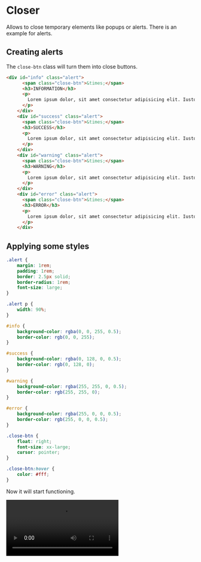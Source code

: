 # Closer
Allows to close temporary elements like popups or alerts. There is an example for alerts.

## Creating alerts
The `close-btn` class will turn them into close buttons.
```html
<div id="info" class="alert">
      <span class="close-btn">&times;</span>
      <h3>INFORMATION</h3>
      <p>
        Lorem ipsum dolor, sit amet consectetur adipisicing elit. Iusto, quis.
      </p>
    </div>
    <div id="success" class="alert">
      <span class="close-btn">&times;</span>
      <h3>SUCCESS</h3>
      <p>
        Lorem ipsum dolor, sit amet consectetur adipisicing elit. Iusto, quis.
      </p>
    </div>
    <div id="warning" class="alert">
      <span class="close-btn">&times;</span>
      <h3>WARNING</h3>
      <p>
        Lorem ipsum dolor, sit amet consectetur adipisicing elit. Iusto, quis.
      </p>
    </div>
    <div id="error" class="alert">
      <span class="close-btn">&times;</span>
      <h3>ERROR</h3>
      <p>
        Lorem ipsum dolor, sit amet consectetur adipisicing elit. Iusto, quis.
      </p>
    </div>
```

## Applying some styles

```css
.alert {
    margin: 1rem;
    padding: 1rem;
    border: 2.5px solid;
    border-radius: 1rem;
    font-size: large;
}

.alert p {
    width: 90%;
}

#info {
    background-color: rgba(0, 0, 255, 0.5);
    border-color: rgb(0, 0, 255);
}

#success {
    background-color: rgba(0, 128, 0, 0.5);
    border-color: rgb(0, 128, 0);
}

#warning {
    background-color: rgba(255, 255, 0, 0.5);
    border-color: rgb(255, 255, 0);
}

#error {
    background-color: rgba(255, 0, 0, 0.5);
    border-color: rgb(255, 0, 0, 0.5);
}

.close-btn {
    float: right;
    font-size: xx-large;
    cursor: pointer;
}

.close-btn:hover {
    color: #fff;
}
```
Now it will start functioning.

![Closer Example](https://github.com/ImperialStranger/project-hypercss/vid/closer.mkv)
